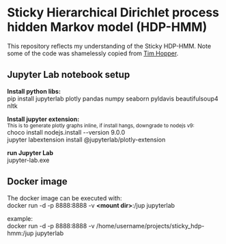 # Sticky Hierarchical Dirichlet process hidden Markov model (HDP-HMM)

This repository reflects my understanding of the Sticky HDP-HMM. Note some of the code was shamelessly copied from [Tim Hopper](https://github.com/tdhopper/notes-on-dirichlet-processes).

## Jupyter Lab notebook setup

**Install python libs:**<br>
pip install jupyterlab plotly pandas numpy seaborn pyldavis beautifulsoup4 nltk<br>

**Install jupyter extension:**<br>
<sup>This is to generate plotly graphs inline, if install hangs, downgrade to nodejs v9:</sup><br>
choco install nodejs.install --version 9.0.0<br>
jupyter labextension install @jupyterlab/plotly-extension<br>

**run Jupyter Lab**<br>
jupyter-lab.exe<br>

## Docker image
The docker image can be executed with: <br>
docker run -d -p 8888:8888 -v **\<mount dir\>**:/jup jupyterlab<br>

example:<br>
docker run -d -p 8888:8888 -v /home/username/projects/sticky_hdp-hmm:/jup jupyterlab
